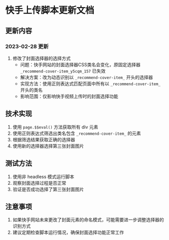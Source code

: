 # 快手上传脚本更新文档

## 更新内容

### 2023-02-28 更新

1. 修改了封面选择器的选择方式
   - 问题：快手网站的封面选择器CSS类名会变化，原固定选择器 `_recommend-cover-item_y5cqm_157` 已失效
   - 解决方案：改为动态识别以 `_recommend-cover-item_` 开头的选择器
   - 实现方法：使用正则表达式匹配页面中所有以 `_recommend-cover-item_` 开头的类名
   - 影响范围：仅影响快手视频上传时的封面选择功能

## 技术实现

1. 使用 `page.$$eval()` 方法获取所有 div 元素
2. 使用正则表达式筛选出类名包含 `_recommend-cover-item_` 的元素
3. 根据筛选结果获取正确的选择器
4. 使用新的选择器选择第三张封面图片

## 测试方法

1. 使用非 headless 模式运行脚本
2. 观察封面选择过程是否正常
3. 验证是否成功选择了第三张封面图片

## 注意事项

1. 如果快手网站未来更改了封面元素的命名模式，可能需要进一步调整选择器的识别方式
2. 建议定期检查脚本运行情况，确保封面选择功能正常工作
